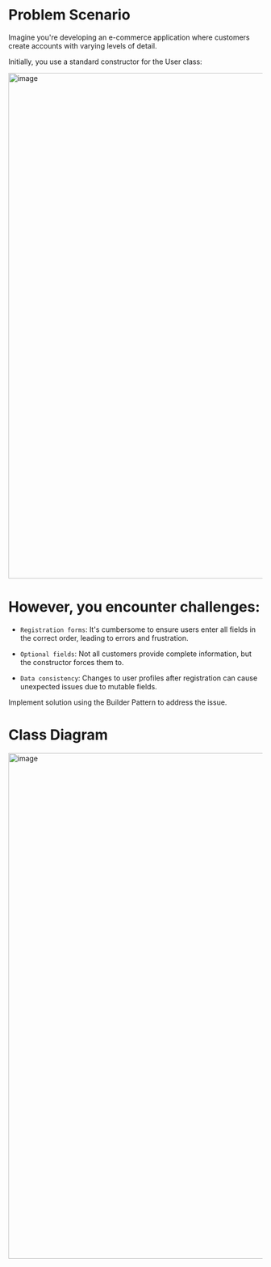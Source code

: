 # Problem Scenario

Imagine you're developing an e-commerce application where customers create accounts with varying levels of detail.

Initially, you use a standard constructor for the User class:

<img width="1000" alt="image" src="https://github.com/aeroldtorregoza/builderPattern/assets/143488240/c5d2df74-3ecb-4285-8925-1558aeca1ae8">

# However, you encounter challenges:

- `Registration forms`: It's cumbersome to ensure users enter all fields in the correct order, leading to errors and frustration.
* `Optional fields`: Not all customers provide complete information, but the constructor forces them to.
- `Data consistency`: Changes to user profiles after registration can cause unexpected issues due to mutable fields.

Implement solution using the Builder Pattern to address the issue.

# Class Diagram
<img width="1000" alt="image" src="https://github.com/aeroldtorregoza/builderPattern/assets/143488240/6993c25c-9424-4a97-89d2-5c0f7840b626">
